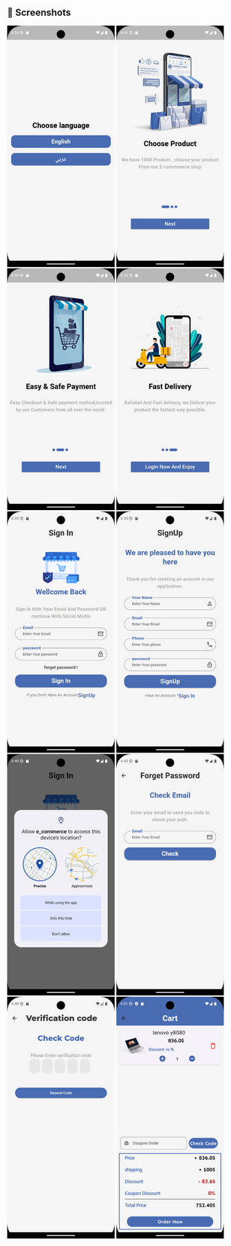 ## 📱 Screenshots

<img src="screenshot/Screenshot_1749353676.png" width="250"/>

<img src="screenshot/Screenshot_1749353685.png" width="250"/>

<img src="screenshot/Screenshot_1749353689.png" width="250"/>

<img src="screenshot/Screenshot_1749353693.png" width="250"/>

<img src="screenshot/Screenshot_1749353703.png" width="250"/>

<img src="screenshot/Screenshot_1749353711.png" width="250"/>

<img src="screenshot/Screenshot_1749354047.png" width="250"/>

<img src="screenshot/Screenshot_1749354060.png" width="250"/>

<img src="screenshot/Screenshot_1749354506.png" width="250"/>

<img src="screenshot/Screenshot_1749354699.png" width="250"/>

